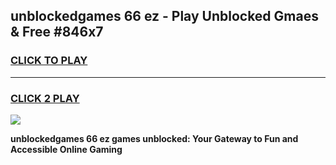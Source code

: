 
## unblockedgames 66 ez - Play Unblocked Gmaes & Free #846x7
<h3>
<a href="https://news.freeplayer.one?title=unblockedgames_66_ez&ref=03M">CLICK TO PLAY</a></h3>
<hr>

<h3>
<a href="https://news.freeplayer.one?title=unblockedgames_66_ez&ref=03M">CLICK 2 PLAY</a>
  
</h3>

<a href="https://news.freeplayer.one?title=unblockedgames_66_ez&ref=03M"><img src="https://clearcache.store/games.png"></a>


**unblockedgames 66 ez games unblocked: Your Gateway to Fun and Accessible Online Gaming**
